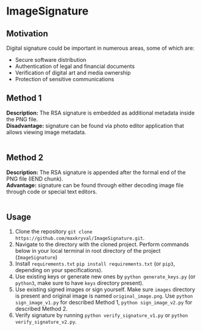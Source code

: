 # ImageSignature

## Motivation
Digital signature could be important in numerous areas, some of which are:
- Secure software distribution
- Authentication of legal and financial documents
- Verification of digital art and media ownership
- Protection of sensitive communications<br>
## Method 1
**Description:** The RSA signature is embedded as additional metadata inside the PNG file.<br>
**Disadvantage:** signature can be found via photo editor application that allows viewing image metadata.<br><br>

## Method 2
**Description:** The RSA signature is appended after the formal end of the PNG file (IEND chunk).<br>
**Advantage:** signature can be found through either decoding image file through code or special text editors.<br><br>

## Usage
1. Clone the repository `git clone https://github.com/maxkryval/ImageSignature.git`.
2. Navigate to the directory with the cloned project.
Perform commands below in your local terminal in root directory of the project (`ImageSignature`)
3. Install `requirements.txt` `pip install requirements.txt` (or `pip3`, depending on your specifications).
4. Use existing keys or generate new ones by `python generate_keys.py` (or `python3`, make sure to have `keys` directory present).
5. Use existing signed images or sign yourself. Make sure `images` directory is present and original image is named `original_image.png`.
   Use `python sign_image_v1.py` for described Method 1, `python sign_image_v2.py` for described Method 2.
6. Verify signature by running `python verify_signature_v1.py` or `python verify_signature_v2.py`.
